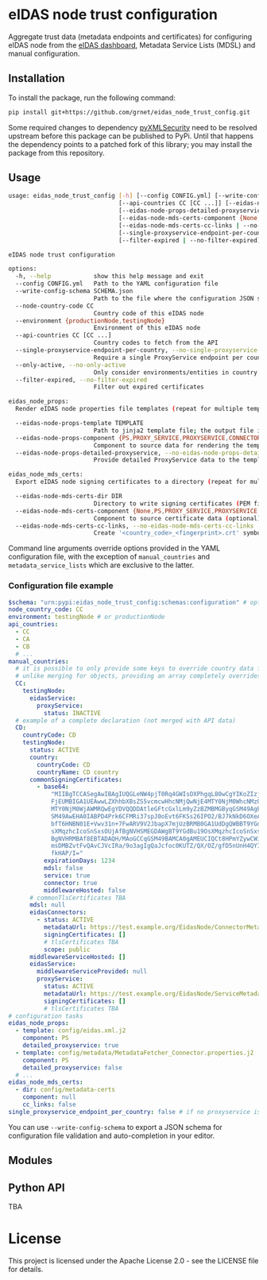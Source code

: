 # eIDAS node trust configuration

Aggregate trust data (metadata endpoints and certificates) for configuring eIDAS node from the [eIDAS dashboard](https://eidas.ec.europa.eu/efda/browse/notification/eid-chapter-contacts), Metadata Service Lists (MDSL) and manual configuration.

## Installation

To install the package, run the following command:

```sh
pip install git+https://github.com/grnet/eidas_node_trust_config.git
```

Some required changes to dependency [pyXMLSecurity](https://github.com/IdentityPython/pyXMLSecurity/) need to be resolved upstream before this package can be published to PyPi. Until that happens the dependency points to a patched fork of this library; you may install the package from this repository.

## Usage

```sh
usage: eidas_node_trust_config [-h] [--config CONFIG.yml] [--write-config-schema SCHEMA.json] [--node-country-code CC] [--environment {productionNode,testingNode}]
                               [--api-countries CC [CC ...]] [--eidas-node-props-template TEMPLATE] [--eidas-node-props-component {PS,PROXY_SERVICE,PROXYSERVICE,CONNECTOR}]
                               [--eidas-node-props-detailed-proxyservice | --no-eidas-node-props-detailed-proxyservice] [--eidas-node-mds-certs-dir DIR]
                               [--eidas-node-mds-certs-component {None,PS,PROXY_SERVICE,PROXYSERVICE,CONNECTOR}]
                               [--eidas-node-mds-certs-cc-links | --no-eidas-node-mds-certs-cc-links]
                               [--single-proxyservice-endpoint-per-country | --no-single-proxyservice-endpoint-per-country] [--only-active | --no-only-active]
                               [--filter-expired | --no-filter-expired]

eIDAS node trust configuration

options:
  -h, --help            show this help message and exit
  --config CONFIG.yml   Path to the YAML configuration file
  --write-config-schema SCHEMA.json
                        Path to the file where the configuration JSON schema (self-contained, after dereferencing) should be written
  --node-country-code CC
                        Country code of this eIDAS node
  --environment {productionNode,testingNode}
                        Environment of this eIDAS node
  --api-countries CC [CC ...]
                        Country codes to fetch from the API
  --single-proxyservice-endpoint-per-country, --no-single-proxyservice-endpoint-per-country
                        Require a single ProxyService endpoint per country
  --only-active, --no-only-active
                        Only consider environments/entities in country data which have status=ACTIVE
  --filter-expired, --no-filter-expired
                        Filter out expired certificates

eidas_node_props:
  Render eIDAS node properties file templates (repeat for multiple templates)

  --eidas-node-props-template TEMPLATE
                        Path to jinja2 template file; the output file is derived by stripping the extension from TEMPLATE
  --eidas-node-props-component {PS,PROXY_SERVICE,PROXYSERVICE,CONNECTOR}
                        Component to source data for rendering the template
  --eidas-node-props-detailed-proxyservice, --no-eidas-node-props-detailed-proxyservice
                        Provide detailed ProxyService data to the template

eidas_node_mds_certs:
  Export eIDAS node signing certificates to a directory (repeat for multiple directories)

  --eidas-node-mds-certs-dir DIR
                        Directory to write signing certificates (PEM files)
  --eidas-node-mds-certs-component {None,PS,PROXY_SERVICE,PROXYSERVICE,CONNECTOR}
                        Component to source certificate data (optional)
  --eidas-node-mds-certs-cc-links, --no-eidas-node-mds-certs-cc-links
                        Create '<country_code>_<fingerprint>.crt' symbolic links to certificates
```

Command line arguments override options provided in the YAML configuration file, with the exception of `manual_countries` and `metadata_service_lists` which are exclusive to the latter.

### Configuration file example

```yaml
$schema: "urn:pypi:eidas_node_trust_config:schemas:configuration" # optional
node_country_code: CC
environment: testingNode # or productionNode
api_countries:
  - CC
  - CA
  - CB
  # ...
manual_countries:
  # it is possible to only provide some keys to override country data from the API
  # unlike merging for objects, providing an array completely overrides the API data
  CC:
    testingNode:
      eidasService:
        proxyService:
          status: INACTIVE
  # example of a complete declaration (not merged with API data)
  CD:
    countryCode: CD
    testingNode:
      status: ACTIVE
      country:
        countryCode: CD
        countryName: CD country
      commonSigningCertificates:
        - base64:
            "MIIBgTCCASegAwIBAgIUQGLeNW4pjT0Rq4GWIsOXPhgqL80wCgYIKoZIzj0EAwIw\
            FjEUMBIGA1UEAwwLZXhhbXBsZS5vcmcwHhcNMjQwNjE4MTY0NjM0WhcNMzQwNjE2\
            MTY0NjM0WjAWMRQwEgYDVQQDDAtleGFtcGxlLm9yZzBZMBMGByqGSM49AgEGCCqG\
            SM49AwEHA0IABPD4Prk6CFMRi37spJ0oEvt6FKSs26IPO2/BJ7kNkD6OXeAf1drh\
            bfT6HNBN01E+Vwv31n+7FwARV9V2JbapX7mjUzBRMB0GA1UdDgQWBBT9YGdBu19O\
            sXMqzhcIcoSnSxsOUjAfBgNVHSMEGDAWgBT9YGdBu19OsXMqzhcIcoSnSxsOUjAP\
            BgNVHRMBAf8EBTADAQH/MAoGCCqGSM49BAMCA0gAMEUCIQCt8HPmYZywCWiVEVvB\
            msDMBZvtFvQAvCJVcIRa/9o3agIgQaJcfoc0KUTZ/QX/OZ/gfD5nUnH4QYI6WHC3\
            fkHAP/I="
          expirationDays: 1234
          mdsl: false
          service: true
          connector: true
          middlewareHosted: false
      # commonTlsCertificates TBA
      mdsl: null
      eidasConnectors:
        - status: ACTIVE
          metadataUrl: https://test.example.org/EidasNode/ConnectorMetadata
          signingCertificates: []
          # tlsCertificates TBA
          scope: public
      middlewareServiceHosted: []
      eidasService:
        middlewareServiceProvided: null
        proxyService:
          status: ACTIVE
          metadataUrl: https://test.example.org/EidasNode/ServiceMetadata
          signingCertificates: []
          # tlsCertificates TBA
# configuration tasks
eidas_node_props:
  - template: config/eidas.xml.j2
    component: PS
    detailed_proxyservice: true
  - template: config/metadata/MetadataFetcher_Connector.properties.j2
    component: PS
    detailed_proxyservice: false
  # ...
eidas_node_mds_certs:
  - dir: config/metadata-certs
    component: null
    cc_links: false
single_proxyservice_endpoint_per_country: false # if no proxyservice is provided for a country, this global option must be disabled
```

You can use `--write-config-schema` to export a JSON schema for configuration file validation and auto-completion in your editor.

## Modules

## Python API

TBA

# License

This project is licensed under the Apache License 2.0 - see the LICENSE file for details.
